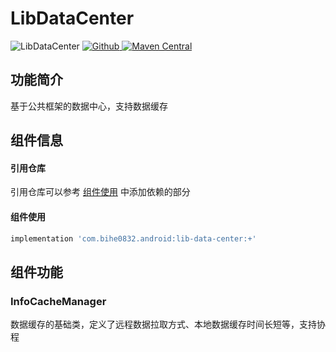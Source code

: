 # LibDataCenter

![LibDataCenter](https://img.shields.io/badge/AndroidAppFactory-LibDataCenter-brightgreen)
[ ![Github](https://img.shields.io/badge/Github-LibDataCenter-brightgreen?style=social) ](https://github.com/bihe0832/AndroidAppFactory/tree/master/LibDataCenter)
[ ![Maven Central](https://img.shields.io/maven-central/v/com.bihe0832.android/lib-data-center) ](https://search.maven.org/artifact/com.bihe0832.android/lib-data-center)

## 功能简介

基于公共框架的数据中心，支持数据缓存

## 组件信息

#### 引用仓库

引用仓库可以参考 [组件使用](./../start.md) 中添加依赖的部分

#### 组件使用

```groovy
implementation 'com.bihe0832.android:lib-data-center:+'
```

## 组件功能

### InfoCacheManager

数据缓存的基础类，定义了远程数据拉取方式、本地数据缓存时间长短等，支持协程
